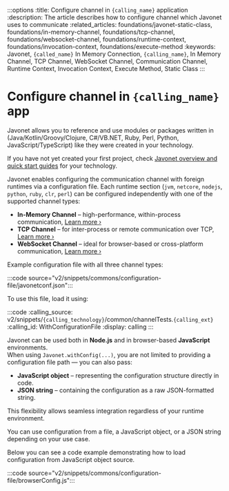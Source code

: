 :::options
:title: Configure channel in `{calling_name}` application
:description: The article describes how to configure channel which Javonet uses to communicate
:related_articles: foundations/javonet-static-class, foundations/in-memory-channel, foundations/tcp-channel, foundations/websocket-channel, foundations/runtime-context, foundations/invocation-context, foundations/execute-method
:keywords: Javonet, `{called_name}` In Memory Connection, `{calling_name}`, In Memory Channel, TCP Channel, WebSocket Channel, Communication Channel, Runtime Context, Invocation Context, Execute Method, Static Class
:::

# Configure channel in `{calling_name}` app

Javonet allows you to reference and use modules or packages written in (Java/Kotlin/Groovy/Clojure, C#/VB.NET, Ruby, Perl, Python, JavaScript/TypeScript) like they were created in your technology.

If you have not yet created your first project, check [Javonet overview and quick start guides](/guides/v2/`{calling_technology}`/`{called_technology}`/getting-started/about-javonet) for your technology.

Javonet enables configuring the communication channel with foreign runtimes via a configuration file. Each runtime section (`jvm`, `netcore`, `nodejs`, `python`, `ruby`, `clr`, `perl`) can be configured independently with one of the supported channel types:

<ul>
  <li><strong>In-Memory Channel</strong> – high-performance, within-process communication, <a href="/guides/v2/javascript/foundations/in-memory-channel">Learn more ›</a></li>
  <li><strong>TCP Channel</strong> – for inter-process or remote communication over TCP, <a href="/guides/v2/javascript/foundations/tcp-channel">Learn more ›</a></li>
  <li><strong>WebSocket Channel</strong> – ideal for browser-based or cross-platform communication, <a href="/guides/v2/javascript/foundations/websocket-channel">Learn more ›</a></li>
</ul>

Example configuration file with all three channel types:

:::code source="v2/snippets/commons/configuration-file/javonetconf.json":::

To use this file, load it using:

:::code
:calling_source: v2/snippets/`{calling_technology}`/common/channelTests.`{calling_ext}`
:calling_id: WithConfigurationFile
:display: calling
:::

Javonet can be used both in **Node.js** and in browser-based **JavaScript** environments.  
When using `Javonet.withConfig(...)`, you are not limited to providing a configuration file path — you can also pass:

<ul>
  <li><strong>JavaScript object</strong> – representing the configuration structure directly in code.</li>
  <li><strong>JSON string</strong> – containing the configuration as a raw JSON-formatted string.</li>
</ul>

This flexibility allows seamless integration regardless of your runtime environment.

You can use configuration from a file, a JavaScript object, or a JSON string depending on your use case.

Below you can see a code example demonstrating how to load configuration from JavaScript object source.

:::code source="v2/snippets/commons/configuration-file/browserConfig.js":::

